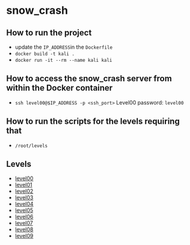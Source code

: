 # snow_crash

## How to run the project

- update the `IP_ADDRESS`in the `Dockerfile`
- `docker build -t kali .`
- `docker run -it --rm --name kali kali`

## How to access the snow_crash server from within the Docker container
- `ssh level00@$IP_ADDRESS -p <ssh_port>`
Level00 password: `level00`

## How to run the scripts for the levels requiring that
- `/root/levels`

## Levels
- [level00](./levels/level00/level00.md)
- [level01](./levels/level01/level01.md)
- [level02](./levels/level02/level02.md)
- [level03](./levels/level03/level03.md)
- [level04](./levels/level04/level04.md)
- [level05](./levels/level05/level05.md)
- [level06](./levels/level06/level06.md)
- [level07](./levels/level07/level07.md)
- [level08](./levels/level08/level08.md)
- [level09](./levels/level09/level09.md)
